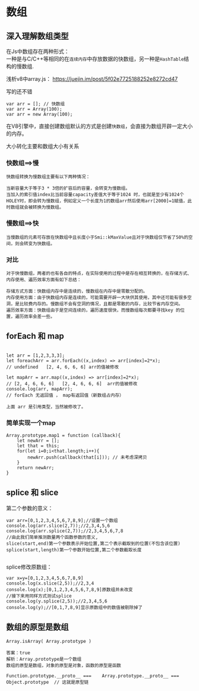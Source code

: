 # 数组

## 深入理解数组类型

在Js中数组存在两种形式：  
一种是与C/C++等相同的在`连续内存`中存放数据的快数组，另一种是`HashTable`结构的慢数组.

浅析v8中array.js：
https://juejin.im/post/5f02e7725188252e8272cd47

写的还不错
```
var arr = []; // 快数组
var arr = Array(100);
var arr = new Array(100);
```

在V8引擎中，直接创建数组默认的方式是创建`快数组`，会直接为数组开辟一定大小的内存。


大小转化主要和数组大小有关系

### 快数组==>慢
```
快数组转换为慢数组主要有以下两种情况：

当新容量大于等于3 * 3倍的扩容后的容量，会转变为慢数组。
当加入的索引值index比当前容量capacity差值大于等于1024 时，也就是至少有1024个HOLEY时，即会转为慢数组，例如定义一个长度为1的数组arr然后使用arr[2000]=1赋值，此时数组就会被转换为慢数组。
```

### 慢数组==>快
```
当慢数组的元素可存放在快数组中且长度小于Smi::kMaxValue且对于快数组仅节省了50%的空间，则会转变为快数组。
```
### 对比

```
对于快慢数组，两者的也有各自的特点，在实际使用的过程中是存在相互转换的，在存储方式、内存使用、遍历效率方面有如下总结：

存储方式方面：快数组内存中是连续的，慢数组在内存中是零散分配的。
内存使用方面：由于快数组内存是连续的，可能需要开辟一大块供其使用，其中还可能有很多空洞，是比较费内存的。慢数组不会有空洞的情况，且都是零散的内存，比较节省内存空间。
遍历效率方面：快数组由于是空间连续的，遍历速度很快，而慢数组每次都要寻找key 的位置，遍历效率会差一些。

```

## forEach 和 map

```

let arr = [1,2,3,3,3];
let foreachArr = arr.forEach((x,index) => arr[index]=2*x);  
// undefined   [2, 4, 6, 6, 6] arr的值被修改

let mapArr = arr.map((x,index) => arr[index]=2*x);  
// [2, 4, 6, 6, 6]   [2, 4, 6, 6, 6]  arr的值被修改
console.log(arr, mapArr);
// forEach 无返回值 ， map有返回值（新数组占内存）

上面 arr 是引用类型，当然被修改了。

```

### 简单实现一个map

```
Array.prototype.map1 = function (callback){	
	let newArr = [];
	let that = this;
	for(let i=0;i<that.length;i++){		
		newArr.push(callback(that[i])); // 未考虑深拷贝
	}
	return newArr;
}

```

## splice 和 slice


第二个参数的意义：
```
var arr=[0,1,2,3,4,5,6,7,8,9];//设置一个数组
console.log(arr.slice(2,7));//2,3,4,5,6
console.log(arr.splice(2,7));//2,3,4,5,6,7,8
//由此我们简单推测数量两个函数参数的意义,
slice(start,end)第一个参数表示开始位置,第二个表示截取到的位置(不包含该位置)
splice(start,length)第一个参数开始位置,第二个参数截取长度


```

splice修改原数组：
```
var x=y=[0,1,2,3,4,5,6,7,8,9]
console.log(x.slice(2,5));//2,3,4
console.log(x);[0,1,2,3,4,5,6,7,8,9]原数组并未改变
//接下来用同样方式测试splice
console.log(y.splice(2,5));//2,3,4,5,6
console.log(y);//[0,1,7,8,9]显示原数组中的数值被剔除掉了

```

## 数组的原型是数组

```
Array.isArray( Array.prototype )

答案：true
解析：Array.prototype是一个数组
数组的原型是数组，对象的原型是对象，函数的原型是函数

Function.prototype.__proto__ ===    Array.prototype.__proto__ === Object.prototype  // 这就是原型链
```
